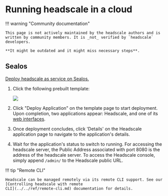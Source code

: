 # Running headscale in a cloud

!!! warning "Community documentation"

    This page is not actively maintained by the headscale authors and is
    written by community members. It is _not_ verified by `headscale` developers.

    **It might be outdated and it might miss necessary steps**.

## Sealos

[Deploy headscale as service on Sealos.](https://icloudnative.io/en/posts/how-to-set-up-or-migrate-headscale/)

1. Click the following prebuilt template:

   [![](https://cdn.jsdelivr.net/gh/labring-actions/templates@main/Deploy-on-Sealos.svg)](https://cloud.sealos.io/?openapp=system-template%3FtemplateName%3Dheadscale)

2. Click "Deploy Application" on the template page to start deployment. Upon completion, two applications appear: Headscale, and one of its [web interfaces](../../ref/integration/web-ui.md).
3. Once deployment concludes, click 'Details' on the Headscale application page to navigate to the application's details.
4. Wait for the application's status to switch to running. For accessing the headscale server, the Public Address associated with port 8080 is the address of the headscale server. To access the Headscale console, simply append `/admin/` to the Headscale public URL.

!!! tip "Remote CLI"

    Headscale can be managed remotely via its remote CLI support. See our [Controlling headscale with remote
    CLI](../../ref/remote-cli.md) documentation for details.
